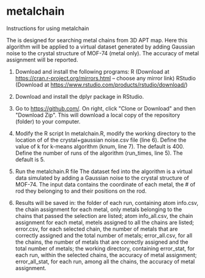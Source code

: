 # metalchain

Instructions for using metalchain

The is designed for searching metal chains from 3D APT map. Here this algorithm will be applied to a virtual dataset generated by adding Gaussian noise to the crystal structure of MOF-74 (metal only). The accuracy of metal assignment will be reported.

1. Download and install the following programs: 
  R (Download at https://cran.r-project.org/mirrors.html – choose any mirror link) 
  RStudio (Download at https://www.rstudio.com/products/rstudio/download/)

2. Download and install the dplyr package in RStudio.

3. Go to https://github.com/. On right, click "Clone or Download" and then "Download Zip". This will download a local copy of the repository (folder) to your computer.

4. Modify the R script 
  In metalchain.R, modify the working directory to the location of of the crystal+gaussian noise.csv file (line 6). 
  Define the value of k for k-means algorithm (knum, line 7). The default is 400. 
  Define the number of runs of the algorithm (run_times, line 5). The default is 5.

5. Run the metalchain.R file 
  The dataset fed into the algorithm is a virtual data simulated by adding a Gaussian noise to the crystal structure of MOF-74. 
  The  input data contains the coordinate of each metal, the # of rod they belonging to and their positions on the rod.

6. Results will be saved in: 
  the folder of each run, containing 
    atom info.csv, the chain assignment for each metal, only metals belonging to the chains that passed the selection are listed; 
    atom info_all.csv, the chain assignment for each metal, metels assigned to all the chains are listed; 
    error.csv, for each selected chain, the number of metals that are correctly assigned and the total number of metals; 
    error_all.csv, for all the chains, the number of metals that are correctly assigned and the total number of metals; 
  the working directory, containing 
    error_stat, for each run, within the selected chains, the accuracy of metal assignment; 
    error_all_stat, for each run, among all the chains, the accuracy of metal assignment.
